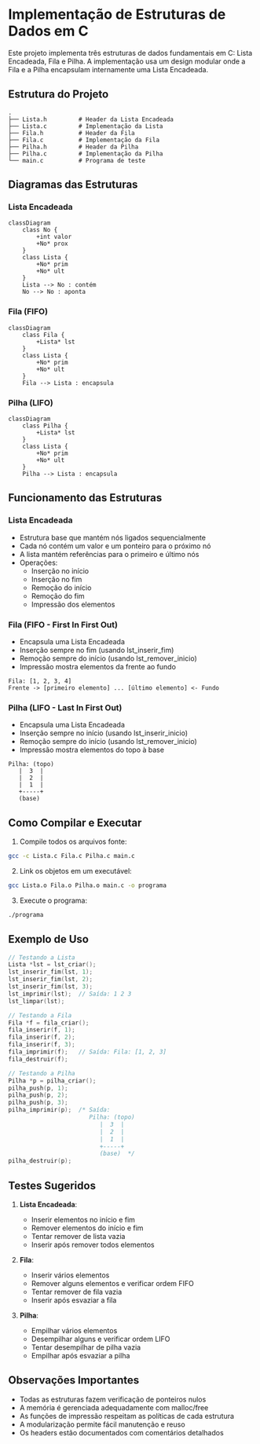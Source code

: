 # Implementação de Estruturas de Dados em C

Este projeto implementa três estruturas de dados fundamentais em C: Lista Encadeada, Fila e Pilha. A implementação usa um design modular onde a Fila e a Pilha encapsulam internamente uma Lista Encadeada.

## Estrutura do Projeto

```
.
├── Lista.h         # Header da Lista Encadeada
├── Lista.c         # Implementação da Lista
├── Fila.h          # Header da Fila
├── Fila.c          # Implementação da Fila
├── Pilha.h         # Header da Pilha
├── Pilha.c         # Implementação da Pilha
└── main.c          # Programa de teste
```

## Diagramas das Estruturas

### Lista Encadeada

```mermaid
classDiagram
    class No {
        +int valor
        +No* prox
    }
    class Lista {
        +No* prim
        +No* ult
    }
    Lista --> No : contém
    No --> No : aponta
```

### Fila (FIFO)

```mermaid
classDiagram
    class Fila {
        +Lista* lst
    }
    class Lista {
        +No* prim
        +No* ult
    }
    Fila --> Lista : encapsula
```

### Pilha (LIFO)

```mermaid
classDiagram
    class Pilha {
        +Lista* lst
    }
    class Lista {
        +No* prim
        +No* ult
    }
    Pilha --> Lista : encapsula
```

## Funcionamento das Estruturas

### Lista Encadeada
- Estrutura base que mantém nós ligados sequencialmente
- Cada nó contém um valor e um ponteiro para o próximo nó
- A lista mantém referências para o primeiro e último nós
- Operações:
  - Inserção no início
  - Inserção no fim
  - Remoção do início
  - Remoção do fim
  - Impressão dos elementos

### Fila (FIFO - First In First Out)
- Encapsula uma Lista Encadeada
- Inserção sempre no fim (usando lst_inserir_fim)
- Remoção sempre do início (usando lst_remover_inicio)
- Impressão mostra elementos da frente ao fundo
```
Fila: [1, 2, 3, 4]
Frente -> [primeiro elemento] ... [último elemento] <- Fundo
```

### Pilha (LIFO - Last In First Out)
- Encapsula uma Lista Encadeada
- Inserção sempre no início (usando lst_inserir_inicio)
- Remoção sempre do início (usando lst_remover_inicio)
- Impressão mostra elementos do topo à base
```
Pilha: (topo)
   |  3  |
   |  2  |
   |  1  |
   +-----+
   (base)
```

## Como Compilar e Executar

1. Compile todos os arquivos fonte:
```bash
gcc -c Lista.c Fila.c Pilha.c main.c
```

2. Link os objetos em um executável:
```bash
gcc Lista.o Fila.o Pilha.o main.c -o programa
```

3. Execute o programa:
```bash
./programa
```

## Exemplo de Uso

```c
// Testando a Lista
Lista *lst = lst_criar();
lst_inserir_fim(lst, 1);
lst_inserir_fim(lst, 2);
lst_inserir_fim(lst, 3);
lst_imprimir(lst);  // Saída: 1 2 3
lst_limpar(lst);

// Testando a Fila
Fila *f = fila_criar();
fila_inserir(f, 1);
fila_inserir(f, 2);
fila_inserir(f, 3);
fila_imprimir(f);   // Saída: Fila: [1, 2, 3]
fila_destruir(f);

// Testando a Pilha
Pilha *p = pilha_criar();
pilha_push(p, 1);
pilha_push(p, 2);
pilha_push(p, 3);
pilha_imprimir(p);  /* Saída:
                       Pilha: (topo)
                          |  3  |
                          |  2  |
                          |  1  |
                          +-----+
                          (base)  */
pilha_destruir(p);
```

## Testes Sugeridos

1. **Lista Encadeada**:
   - Inserir elementos no início e fim
   - Remover elementos do início e fim
   - Tentar remover de lista vazia
   - Inserir após remover todos elementos

2. **Fila**:
   - Inserir vários elementos
   - Remover alguns elementos e verificar ordem FIFO
   - Tentar remover de fila vazia
   - Inserir após esvaziar a fila

3. **Pilha**:
   - Empilhar vários elementos
   - Desempilhar alguns e verificar ordem LIFO
   - Tentar desempilhar de pilha vazia
   - Empilhar após esvaziar a pilha

## Observações Importantes

- Todas as estruturas fazem verificação de ponteiros nulos
- A memória é gerenciada adequadamente com malloc/free
- As funções de impressão respeitam as políticas de cada estrutura
- A modularização permite fácil manutenção e reuso
- Os headers estão documentados com comentários detalhados